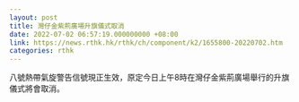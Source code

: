 ```yaml
---
layout: post
title: 灣仔金紫荊廣場升旗儀式取消
date: 2022-07-02 06:57:19.000000000 +08:00
link: https://news.rthk.hk/rthk/ch/component/k2/1655800-20220702.htm
categories: rthk
---
```


八號熱帶氣旋警告信號現正生效，原定今日上午8時在灣仔金紫荊廣場舉行的升旗儀式將會取消。
